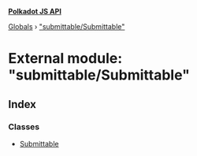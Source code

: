 **[Polkadot JS API](../README.md)**

[Globals](../globals.md) › [&quot;submittable/Submittable&quot;](_submittable_submittable_.md)

# External module: "submittable/Submittable"

## Index

### Classes

* [Submittable](../classes/_submittable_submittable_.submittable.md)